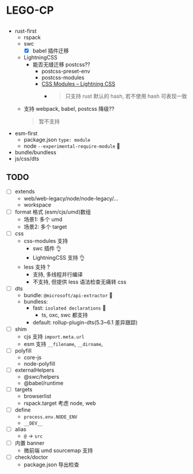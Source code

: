# LEGO-CP

##
- rust-first
    - rspack
    - swc
    	- [x] babel 插件迁移
    - LightningCSS
        - 能否无缝迁移 postcss??
		    - postcss-preset-env
		    - postcss-modules
			- [CSS Modules – Lightning CSS](https://lightningcss.dev/css-modules.html#custom-naming-patterns)
				- > 只支持 rust 默认的 hash, 若不使用 hash 可表现一致
    - 支持 webpack, babel, postcss 降级??
        > 暂不支持
- esm-first
    - package.json `type: module`
    - node `--experimental-require-module` 📡
- bundle/bundless
- js/css/dts

## TODO
- [ ] extends
    - web/web-legacy/node/node-legacy/...
    - workspace
- [ ] format 格式 (esm/cjs/umd)数组
    - 场景1: 多个 umd
    - 场景2: 多个 target
- [ ] css
    - css-modules 支持
        - swc 插件 👌
        - LightningCSS 支持 👌
    - less 支持 ?
        - 支持, 多线程并行编译
        - 不支持, 但提供 less 语法检查无痛转 css
- [ ] dts
    - bundle: `@microsoft/api-extractor` 📡
    - bundless:
        - fast: `isolated declarations` 📡
            - ts, oxc, swc 都支持
        - default: rollup-plugin-dts(5.3~6.1 差异跟踪)
- [ ] shim
	 - cjs 支持 `import.meta.url`
	 - esm 支持 `__filename`, `__dirname`,
- [ ] polyfill
	 - core-js
	 - node-polyfill
- [ ] externalHelpers
	 - @swc/helpers
	 - @babel/runtime
- [ ] targets
    - browserlist
    - rspack.target 考虑 node, web
- [ ] define
	 - `process.env.NODE_ENV`
	 - `__DEV__`
- [ ] alias
	 - `@` -> `src`
- [ ] 内置 banner
    - 微前端 umd sourcemap 支持
- [ ] check/doctor
    - package.json 导出检查

